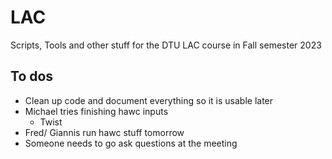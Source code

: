 # LAC

Scripts, Tools and other stuff for the DTU LAC course in Fall semester 2023

## To dos
 
- Clean up code and document everything so it is usable later
- Michael tries finishing hawc inputs
    - Twist
- Fred/ Giannis run hawc stuff tomorrow 
- Someone needs to go ask questions at the meeting

